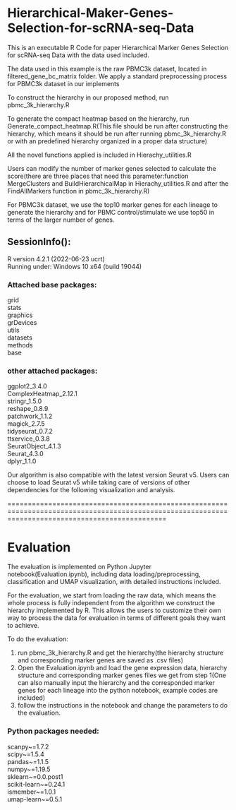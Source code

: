 # Hierarchical-Maker-Genes-Selection-for-scRNA-seq-Data
This is an executable R Code for paper Hierarchical Marker Genes Selection for scRNA-seq Data with the data used included.

The data used in this example is the raw PBMC3k dataset, located in filtered_gene_bc_matrix folder. We apply a standard preprocessing process for PBMC3k dataset in our implements

To construct the hierarchy in our proposed method, run pbmc_3k_hierarchy.R

To generate the compact heatmap based on the hierarchy, run Generate_compact_heatmap.R(This file should be run after constructing the hierarchy, which means it should be run after running pbmc_3k_hierarchy.R or with an predefined hierarchy organized in a proper data structure)

All the novel functions applied is included in Hierachy_utilities.R 

Users can modify the number of marker genes selected to calculate the score(there are three places that need this parameter:function MergeClusters and BuildHierarchicalMap in Hierachy_utilities.R and after the FindAllMarkers function in pbmc_3k_hierarchy.R)

For PBMC3k dataset, we use the top10 marker genes for each lineage to generate the hierarchy and for PBMC control/stimulate we use top50 in terms of the larger number of genes.

## SessionInfo():

R version 4.2.1 (2022-06-23 ucrt)\
Running under: Windows 10 x64 (build 19044)

### Attached base packages:

grid\
stats\
graphics\
grDevices\
utils\
datasets\
methods\
base

### other attached packages:

ggplot2_3.4.0\
ComplexHeatmap_2.12.1\
stringr_1.5.0\
reshape_0.8.9\
patchwork_1.1.2\
magick_2.7.5\
tidyseurat_0.7.2\
ttservice_0.3.8\
SeuratObject_4.1.3\
Seurat_4.3.0\
dplyr_1.1.0

Our algorithm is also compatible with the latest version Seurat v5. Users can choose to load Seurat v5 while taking care of versions of other dependencies for the following visualization and analysis. 

===================================================================================================================================================
# Evaluation
The evaluation is implemented on Python Jupyter notebook(Evaluation.ipynb), including data loading/preprocessing, classification and UMAP visualization, with detailed instructions included.

For the evaluation, we start from loading the raw data, which means the whole process is fully independent from the algorithm we construct the hierarchy implemented by R. This allows the users to customize their own way to process the data for evaluation in terms of different goals they want to achieve. 

To do the evaluation:

1. run pbmc_3k_hierarchy.R and get the hierarchy(the hierarchy structure and corresponding marker genes are saved as .csv files)
2. Open the Evaluation.ipynb and load the gene expression data, hierarchy structure and corresponding marker genes files we get from step 1(One can also manually input the hierarchy and the corresponded marker genes for each lineage into the python notebook, example codes are included)
4. follow the instructions in the notebook and change the parameters to do the evaluation.

### Python packages needed:

scanpy~=1.7.2\
scipy~=1.5.4\
pandas~=1.1.5\
numpy~=1.19.5\
sklearn~=0.0.post1\
scikit-learn~=0.24.1\
ismember~=1.0.1\
umap-learn~=0.5.1
